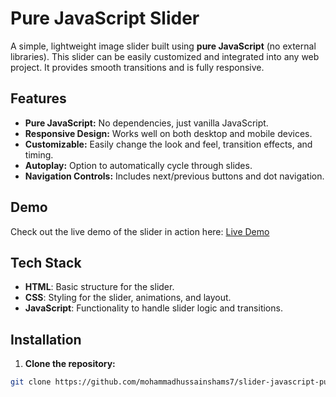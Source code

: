 # Pure JavaScript Slider

A simple, lightweight image slider built using **pure JavaScript** (no external libraries). This slider can be easily customized and integrated into any web project. It provides smooth transitions and is fully responsive.

## Features

- **Pure JavaScript:** No dependencies, just vanilla JavaScript.
- **Responsive Design:** Works well on both desktop and mobile devices.
- **Customizable:** Easily change the look and feel, transition effects, and timing.
- **Autoplay:** Option to automatically cycle through slides.
- **Navigation Controls:** Includes next/previous buttons and dot navigation.

## Demo

Check out the live demo of the slider in action here: [Live Demo](https://mohammadhussainshams7.github.io/slider-javascript-pure)

## Tech Stack

- **HTML**: Basic structure for the slider.
- **CSS**: Styling for the slider, animations, and layout.
- **JavaScript**: Functionality to handle slider logic and transitions.

## Installation

1. **Clone the repository:**

```bash
git clone https://github.com/mohammadhussainshams7/slider-javascript-pure.git
